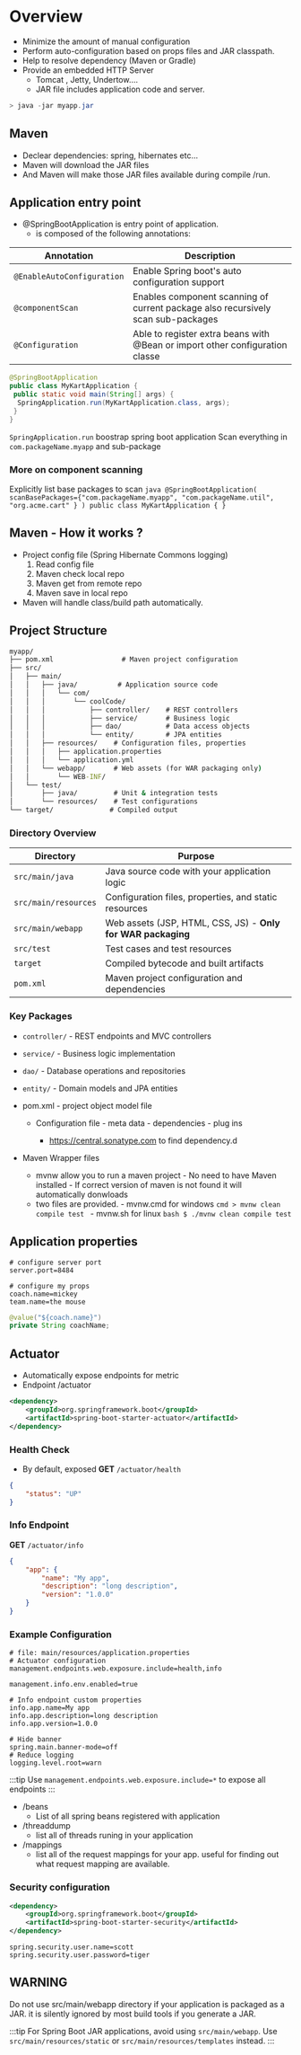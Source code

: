# Overview

- Minimize the amount of manual configuration
- Perform auto-configuration based on props files and JAR classpath.
- Help to resolve dependency (Maven or Gradle)
- Provide an embedded HTTP Server
  - Tomcat , Jetty, Undertow....
  - JAR file includes application code and server.

```java
> java -jar myapp.jar
```

## Maven

- Declear dependencies: spring, hibernates etc...
- Maven will download the JAR files
- And Maven will make those JAR files available during compile /run.

## Application entry point

- @SpringBootApplication is entry point of application.
  - is composed of the following annotations:

|Annotation|Description|
|--|--|
|`@EnableAutoConfiguration` | Enable Spring boot's auto configuration support|
|`@componentScan` | Enables component scanning of current package also recursively scan sub-packages|
|`@Configuration` | Able to register extra beans with @Bean or import other configuration classe|

```java
@SpringBootApplication
public class MyKartApplication {
 public static void main(String[] args) {
  SpringApplication.run(MyKartApplication.class, args);
 }
}
```

`SpringApplication.run` boostrap spring boot application
Scan everything in `com.packageName.myapp` and sub-package

### More on component scanning

Explicitly list base packages to scan
    ```java
    @SpringBootApplication(
        scanBasePackages={"com.packageName.myapp",
        "com.packageName.util",
        "org.acme.cart"
        }
    )
    public class MyKartApplication {
    }
    ```

## Maven - How it works ?

- Project config file (Spring Hibernate Commons logging)
    1. Read config file
    2. Maven check local repo
    3. Maven get from remote repo
    4. Maven save in local repo
- Maven will handle class/build path automatically.

## Project Structure

```cmd
myapp/
├── pom.xml                 # Maven project configuration
├── src/
│   ├── main/
│   │   ├── java/          # Application source code
│   │   │   └── com/
│   │   │       └── coolCode/
│   │   │           ├── controller/    # REST controllers
│   │   │           ├── service/       # Business logic
│   │   │           ├── dao/           # Data access objects
│   │   │           └── entity/        # JPA entities
│   │   ├── resources/    # Configuration files, properties
│   │   │   ├── application.properties
│   │   │   └── application.yml
│   │   └── webapp/       # Web assets (for WAR packaging only)
│   │       └── WEB-INF/
│   └── test/
│       ├── java/         # Unit & integration tests
│       └── resources/    # Test configurations
└── target/              # Compiled output
```

### Directory Overview

| Directory | Purpose |
|-----------|---------|
| `src/main/java` | Java source code with your application logic |
| `src/main/resources` | Configuration files, properties, and static resources |
| `src/main/webapp` | Web assets (JSP, HTML, CSS, JS) - **Only for WAR packaging** |
| `src/test` | Test cases and test resources |
| `target` | Compiled bytecode and built artifacts |
| `pom.xml` | Maven project configuration and dependencies |

### Key Packages

- `controller/` - REST endpoints and MVC controllers
- `service/` - Business logic implementation
- `dao/` - Database operations and repositories
- `entity/` - Domain models and JPA entities

- pom.xml - project object model file
  - Configuration file
        - meta  data
        - dependencies
        - plug ins

    - <https://central.sonatype.com> to find dependency.d

- Maven Wrapper files
  - mvnw allow you to run a maven project
        - No need to have Maven installed
        - If correct version of maven is not found it will automatically donwloads
  - two files are provided.
        - mvnw.cmd for windows
            ```cmd
            > mvnw clean compile test
            ```
        - mvnw.sh for linux
            ```bash
            $ ./mvnw clean compile test
            ```

## Application properties

```properties
# configure server port
server.port=8484

# configure my props
coach.name=mickey
team.name=the mouse
```

```java
@value("${coach.name}")
private String coachName;
```

## Actuator

- Automatically expose endpoints for metric
- Endpoint /actuator

```xml
<dependency>
    <groupId>org.springframework.boot</groupId>
    <artifactId>spring-boot-starter-actuator</artifactId>
</dependency>
```

### Health Check

- By default, exposed
**GET** `/actuator/health`

```json
{
    "status": "UP"
}
```

### Info Endpoint

**GET** `/actuator/info`

```json
{
    "app": {
        "name": "My app",
        "description": "long description",
        "version": "1.0.0"
    }
}
```

### Example Configuration

```properties
# file: main/resources/application.properties
# Actuator configuration
management.endpoints.web.exposure.include=health,info

management.info.env.enabled=true

# Info endpoint custom properties
info.app.name=My app
info.app.description=long description
info.app.version=1.0.0

# Hide banner
spring.main.banner-mode=off
# Reduce logging
logging.level.root=warn
```

:::tip
Use `management.endpoints.web.exposure.include=*` to expose all endpoints
:::

- /beans
  - List of all spring beans registered with application
- /threaddump
  - list all of threads runing in your application
- /mappings
  - list all of the request mappings for your app. useful for finding out what request mapping are available.

### Security configuration

```xml
<dependency>
    <groupId>org.springframework.boot</groupId>
    <artifactId>spring-boot-starter-security</artifactId>
</dependency>
```

```properties
spring.security.user.name=scott
spring.security.user.password=tiger
```

## WARNING

Do not use src/main/webapp directory if your application is packaged as a JAR. it is silently ignored by most build tools if you generate a JAR.

:::tip
For Spring Boot JAR applications, avoid using `src/main/webapp`. Use `src/main/resources/static` or `src/main/resources/templates` instead.
:::
